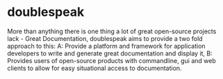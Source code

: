 # doublespeak
More than anything there is one thing a lot of great open-source projects lack - Great Documentation, doublespeak aims to provide a two fold approach to this: A: Provide a platform and framework for application developers to write and generate great documentation and display it, B: Provides users of open-source products with commandline, gui and web clients to allow for easy situational access to documentation.
